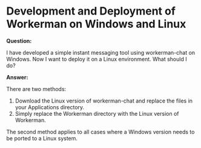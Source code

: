 # Development and Deployment of Workerman on Windows and Linux

**Question:**

I have developed a simple instant messaging tool using workerman-chat on Windows. Now I want to deploy it on a Linux environment. What should I do?

**Answer:**

There are two methods:

1. Download the Linux version of workerman-chat and replace the files in your Applications directory.
2. Simply replace the Workerman directory with the Linux version of Workerman.

The second method applies to all cases where a Windows version needs to be ported to a Linux system.
